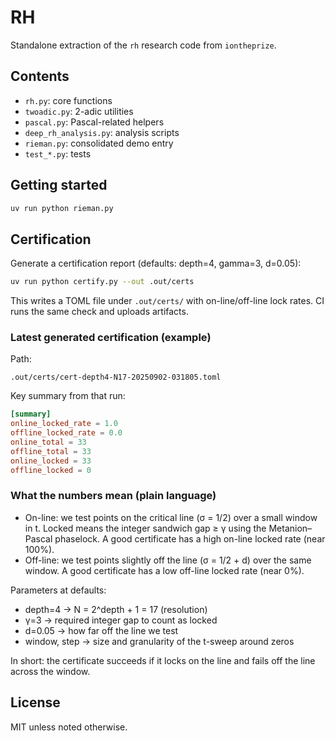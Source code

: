 # RH

Standalone extraction of the `rh` research code from `iontheprize`.

## Contents
- `rh.py`: core functions
- `twoadic.py`: 2-adic utilities
- `pascal.py`: Pascal-related helpers
- `deep_rh_analysis.py`: analysis scripts
- `rieman.py`: consolidated demo entry
- `test_*.py`: tests

## Getting started

```bash
uv run python rieman.py
```

## Certification

Generate a certification report (defaults: depth=4, gamma=3, d=0.05):

```bash
uv run python certify.py --out .out/certs
```

This writes a TOML file under `.out/certs/` with on-line/off-line lock rates. CI runs the same check and uploads artifacts.

### Latest generated certification (example)

Path:

```
.out/certs/cert-depth4-N17-20250902-031805.toml
```

Key summary from that run:

```toml
[summary]
online_locked_rate = 1.0
offline_locked_rate = 0.0
online_total = 33
offline_total = 33
online_locked = 33
offline_locked = 0
```

### What the numbers mean (plain language)

- On-line: we test points on the critical line (σ = 1/2) over a small window in t. Locked means the integer sandwich gap ≥ γ using the Metanion–Pascal phaselock. A good certificate has a high on-line locked rate (near 100%).
- Off-line: we test points slightly off the line (σ = 1/2 + d) over the same window. A good certificate has a low off-line locked rate (near 0%).

Parameters at defaults:
- depth=4 → N = 2^depth + 1 = 17 (resolution)
- γ=3 → required integer gap to count as locked
- d=0.05 → how far off the line we test
- window, step → size and granularity of the t-sweep around zeros

In short: the certificate succeeds if it locks on the line and fails off the line across the window.

## License
MIT unless noted otherwise.
